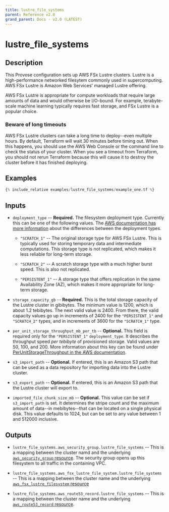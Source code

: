 ```yaml
---
title: lustre_file_systems
parent: Reference v2.0
grand_parent: Docs - v2.0 (LATEST)
---
```


# lustre_file_systems

## Description

This Provose configuration sets up AWS FSx Lustre clusters. Lustre is a high-performance networked filesytem commonly used in supercomputing. AWS FSx Lustre is Amazon Web Services' managed Lustre offering.

AWS FSx Lustre is appropriate for compute workloads that require large amounts of data and would otherwise be I/O-bound. For example, terabyte-scale machine learning typically requires fast storage, and FSx Lustre is a popular choice.

### Beware of long timeouts

AWS FSx Lustre clusters can take a long time to deploy--even multiple hours. By default, Terraform will wait 30 minutes before timing out. When this happens, you should use the AWS Web Console or the command line to check the status of your cluster. When you see a timeout from Terraform, you should not rerun Terraform because this will cause it to destroy the cluster before it has finished deploying.

## Examples

```terraform
{% include_relative examples/lustre_file_systems/example_one.tf %}
```

## Inputs

- `deployment_type` -- **Required.** The filesystem deployment type. Currently this can be one of the following values. The [AWS documentation has more information](https://aws.amazon.com/blogs/aws/amazon-fsx-for-lustre-persistent-storage/) about the differences between the deployment types.

  - `"SCRATCH_1"` -- The original storage type for AWS FSx Lustre. This is typically used for storing temporary data and intermediate computations. This storage type is not replicated, which makes it less reliable for long-term storage.

  - `"SCRATCH_2"` -- A scratch storage type with a much higher burst speed. This is also not replicated.

  - `"PERSISTENT_1"` -- A storage type that offers replication in the same Availability Zone (AZ), which makes it more appropriate for long-term storage.

- `storage_capacity_gb` -- **Required.** This is the total storage capacity of the Lustre cluster in gibibytes. The minimum value is 1200, which is about 1.2 tebibytes. The next valid value is 2400. From there, the valid capacity values go up in increments of 2400 for the `"PERSISTENT_1"` and `"SCRATCH_2"` types, and in increments of 3600 for the `"SCRATCH_1"` type.

- `per_unit_storage_throughput_mb_per_tb` -- **Optional.** This field is required only for the `"PERSISTENT_1"` `deployment_type`. It describes the throughput speed _per tebibyte_ of provisioned storage. Valid values are 50, 100, and 200. More information about this key can be found under [PerUnitStorageThroughput in the AWS documentation](https://docs.aws.amazon.com/fsx/latest/APIReference/API_CreateFileSystemLustreConfiguration.html).

- `s3_import_path` -- **Optional.** If entered, this is an Amazon S3 path that can be used as a data repository for importing data into the Lustre cluster.

- `s3_export_path` -- **Optional.** If entered, this is an Amazon S3 path that the Lustre cluster will export to.

- `imported_file_chunk_size_mb` -- **Optional.** This value can be set if `s3_import_path` is set. It determines the stripe count and the maximum amount of data--in mebibytes--that can be located on a single physical disk. This value defaults to 1024, but can be set to any value between 1 and 512000 inclusive.

## Outputs

- `lustre_file_systems.aws_security_group.lustre_file_systems` -- This is a mapping between the cluster namd and the underlying [`aws_security_group` resource](https://registry.terraform.io/providers/hashicorp/aws/3.0.0/docs/resources/security_group). The security group opens up this filesystem to all traffic in the containing VPC.

- `lustre_file_systems.aws_fsx_lustre_file_system.lustre_file_systems` -- This is a mapping between the cluster name and the underlying [`aws_fsx_lustre_filesystem` resource](https://registry.terraform.io/providers/hashicorp/aws/3.0.0/docs/resources/fsx_lustre_file_system)

- `lustre_file_systems.aws_route53_record.lustre_file_systems` -- This is a mapping between the cluster name and the underlying [`aws_route53_record` resource](https://registry.terraform.io/providers/hashicorp/aws/3.0.0/docs/resources/route53_record).
